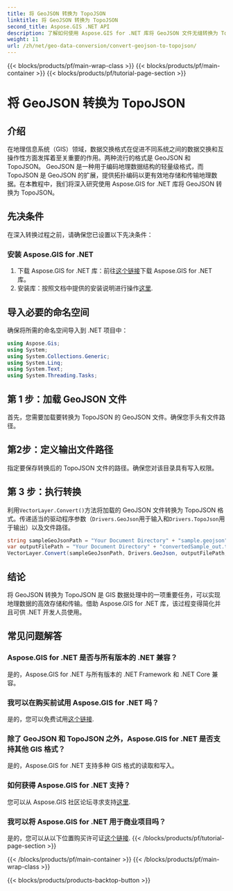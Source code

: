 ```yaml
---
title: 将 GeoJSON 转换为 TopoJSON
linktitle: 将 GeoJSON 转换为 TopoJSON
second_title: Aspose.GIS .NET API
description: 了解如何使用 Aspose.GIS for .NET 库将 GeoJSON 文件无缝转换为 TopoJSON 格式。提高 GIS 数据处理效率。
weight: 11
url: /zh/net/geo-data-conversion/convert-geojson-to-topojson/
---
```


{{< blocks/products/pf/main-wrap-class >}}
{{< blocks/products/pf/main-container >}}
{{< blocks/products/pf/tutorial-page-section >}}

# 将 GeoJSON 转换为 TopoJSON

## 介绍
在地理信息系统（GIS）领域，数据交换格式在促进不同系统之间的数据交换和互操作性方面发挥着至关重要的作用。两种流行的格式是 GeoJSON 和 TopoJSON。 GeoJSON 是一种用于编码地理数据结构的轻量级格式，而 TopoJSON 是 GeoJSON 的扩展，提供拓扑编码以更有效地存储和传输地理数据。在本教程中，我们将深入研究使用 Aspose.GIS for .NET 库将 GeoJSON 转换为 TopoJSON。
## 先决条件
在深入转换过程之前，请确保您已设置以下先决条件：
### 安装 Aspose.GIS for .NET
1. 下载 Aspose.GIS for .NET 库：前往[这个链接](https://releases.aspose.com/gis/net/)下载 Aspose.GIS for .NET 库。
2. 安装库：按照文档中提供的安装说明进行操作[这里](https://reference.aspose.com/gis/net/).

## 导入必要的命名空间
确保将所需的命名空间导入到 .NET 项目中：
```csharp
using Aspose.Gis;
using System;
using System.Collections.Generic;
using System.Linq;
using System.Text;
using System.Threading.Tasks;
```

## 第 1 步：加载 GeoJSON 文件
首先，您需要加载要转换为 TopoJSON 的 GeoJSON 文件。确保您手头有文件路径。
## 第2步：定义输出文件路径
指定要保存转换后的 TopoJSON 文件的路径。确保您对该目录具有写入权限。
## 第 3 步：执行转换
利用`VectorLayer.Convert()`方法将加载的 GeoJSON 文件转换为 TopoJSON 格式。传递适当的驱动程序参数（`Drivers.GeoJson`用于输入和`Drivers.TopoJson`用于输出）以及文件路径。
```csharp
string sampleGeoJsonPath = "Your Document Directory" + "sample.geojson";
var outputFilePath = "Your Document Directory" + "convertedSample_out.topojson";
VectorLayer.Convert(sampleGeoJsonPath, Drivers.GeoJson, outputFilePath, Drivers.TopoJson);
```

## 结论
将 GeoJSON 转换为 TopoJSON 是 GIS 数据处理中的一项重要任务，可以实现地理数据的高效存储和传输。借助 Aspose.GIS for .NET 库，该过程变得简化并且可供 .NET 开发人员使用。
## 常见问题解答
### Aspose.GIS for .NET 是否与所有版本的 .NET 兼容？
是的，Aspose.GIS for .NET 与所有版本的 .NET Framework 和 .NET Core 兼容。
### 我可以在购买前试用 Aspose.GIS for .NET 吗？
是的，您可以免费试用[这个链接](https://releases.aspose.com/).
### 除了 GeoJSON 和 TopoJSON 之外，Aspose.GIS for .NET 是否支持其他 GIS 格式？
是的，Aspose.GIS for .NET 支持多种 GIS 格式的读取和写入。
### 如何获得 Aspose.GIS for .NET 支持？
您可以从 Aspose.GIS 社区论坛寻求支持[这里](https://forum.aspose.com/c/gis/33).
### 我可以将 Aspose.GIS for .NET 用于商业项目吗？
是的，您可以从以下位置购买许可证[这个链接](https://purchase.aspose.com/buy).
{{< /blocks/products/pf/tutorial-page-section >}}

{{< /blocks/products/pf/main-container >}}
{{< /blocks/products/pf/main-wrap-class >}}

{{< blocks/products/products-backtop-button >}}
